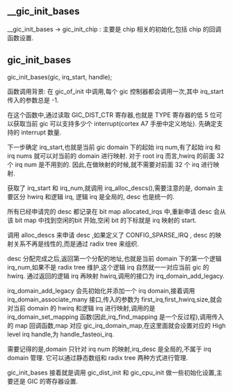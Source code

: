 ## __gic_init_bases

__gic_init_bases -> gic_init_chip : 主要是 chip 相关的初始化,包括 chip 的回调函数设置. 

 

## gic_init_bases

gic_init_bases(gic, irq_start, handle);

函数调用背景: 在 gic_of_init 中调用,每个 gic 控制器都会调用一次,其中 irq_start 传入的参数总是 -1.



在这个函数中,通过读取 GIC_DIST_CTR 寄存器,也就是 TYPE 寄存器的低 5 位可以获取当前 gic 可以支持多少个 interrupt(cortex A7 手册中定义地址). 先确定支持的 interrupt 数量.  

下一步确定 irq_start,也就是当前 gic domain 下的起始 irq num,有了起始 irq 和 irq nums 就可以对当前的 domain 进行映射. 对于 root irq 而言,hwirq 的前面 32 个 irq num 是不用到的. 因此,在做映射的时候,就不需要对前面 32 个 irq 进行映射.   

获取了  irq_start 和 irq_num,就调用 irq_alloc_descs(),需要注意的是, domain 主要区分 hwirq 和逻辑 irq,  逻辑 irq 是全局的, desc 也是统一的.  

所有已经申请完的 desc 都记录在 bit map  allocated_irqs 中,重新申请 desc 会从该 bit map 中找到空闲的bit 开始,空闲 bit 的下标就是 irq 映射的 start. 

调用 alloc_descs 来申请 desc ,如果定义了 CONFIG_SPARSE_IRQ , desc 的映射关系不再是线性的,而是通过 radix tree 来组织. 

desc 分配完成之后,返回第一个分配的地址,也就是当前 domain 下的第一个逻辑 irq_num,如果不是 radix tree 维护,这个逻辑 irq 自然就一一对应当前 gic 的 hwirq. 通过返回的逻辑 irq 再映射 hwirq,调用的接口为 irq_domain_add_legacy.

irq_domain_add_legacy 会先初始化并添加一个 irq domain,接着调用 irq_domain_associate_many 接口,传入的参数为 first_irq,first_hwirq,size,就会对当前 domain 的 hwirq 和逻辑 irq 进行映射,调用的是 irq_domain_set_mapping 函数(因此,irq_find_mapping 是一个反过程),调用传入的 map 回调函数,map 对应 gic_irq_domain_map,在这里面就会设置对应的 High level irq handle,为 handle_fasteoi_irq. 

需要记得的是,domain 只针对 irq num 的映射,irq_desc 是全局的,不属于 irq domain 管理. 它可以通过静态数组和 radix tree 两种方式进行管理.  

gic_init_bases 接着就是调用 gic_dist_init 和 gic_cpu_init 做一些初始化设置,主要还是 GIC 的寄存器设置.  

